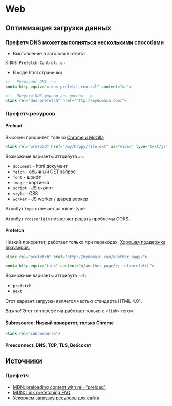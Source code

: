 # Web 

## Оптимизация загрузки данных 

### Префетч DNS может выполняться несколькими способами

* Выставление в заголовке ответа

```
X-DNS-Prefetch-Control: on
```

* В коде html странички

``` html
<!-- Резолвинг DNS -->
<meta http-equiv="x-dns-prefetch-control" content="on">

<!-- Префетч DNS форсом для домена -->
<link rel="dns-prefetch" href="http://mydomain.com/">
```

### Префетч ресурсов

#### Preload

Высокий приоритет, только [Chrome и Mozilla](https://caniuse.com/#search=preload)

``` html
<link rel="preload" href="/my/happy/file.ext" as="video" type="text/js" crossorigin="anonymous">
```
Возможные варианты аттрибута `as`:

* `document` - html документ
* `fetch` - обычный GET запрос
* `font` - шрифт
* `image` - картинка
* `script` - JS скрипт
* `style` - CSS
* `worker` - JS worker / шаред воркер

Атрибут `type` отвечает за mime-type

Атрибут `crossorigin` позволяет решать проблемы CORS.

#### Prefetch

Низкий приоритет, работает только при переходах. [Хорошая поддержка браузеров.](https://caniuse.com/#search=Prefetch)

``` html
<link rel="prefetch" href="http://mydomain.com/another_page/">

<meta http-equiv="Link" content="</another_page/>; rel=prefetch">
```

Возможные варианты аттрибута `rel`:

* `prefetch`
* `next`

Этот вариант загрузки является частью стандарта HTML 4.01.

*Важно!*
Этот тип префетча работает только с ``<link>`` тегом

#### Subresource: Низкий приоритет, только Chrome

``` html
<link rel="subresource">
```

#### Preeconnect: DNS, TCP, TLS, Вебсокет

## Источники

### Префетч

* [MDN: preloading content with rel="preload"](https://developer.mozilla.org/en-US/docs/Web/HTML/Preloading_content)
* [MDN: Link prefetching FAQ](https://developer.mozilla.org/en-US/docs/Web/HTTP/Link_prefetching_FAQ)
* [Ускоряем загрузку ресурсов для сайта](https://ymatuhin.ru/front-end/html5-link-prefetch/)
